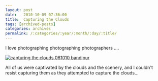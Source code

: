 ```yaml
---
layout: post
date:	2010-10-09 07:36:00
title:  Capturing the Clouds
tags: [archived-posts]
categories: archives
permalink: /:categories/:year/:month/:day/:title/
---
```

I love photographing photographing photographers ....

<a href="http://s835.photobucket.com/albums/zz275/dffrntpx/?action=view&current=IMG_3891.jpg" target="_blank"><img src="http://i835.photobucket.com/albums/zz275/dffrntpx/IMG_3891.jpg" border="0" alt="capturing the clouds 061010 bandipur"></a>


All of us were captivated by the clouds and the scenery, and I couldn't resist capturing them as they attempted to capture the clouds...
